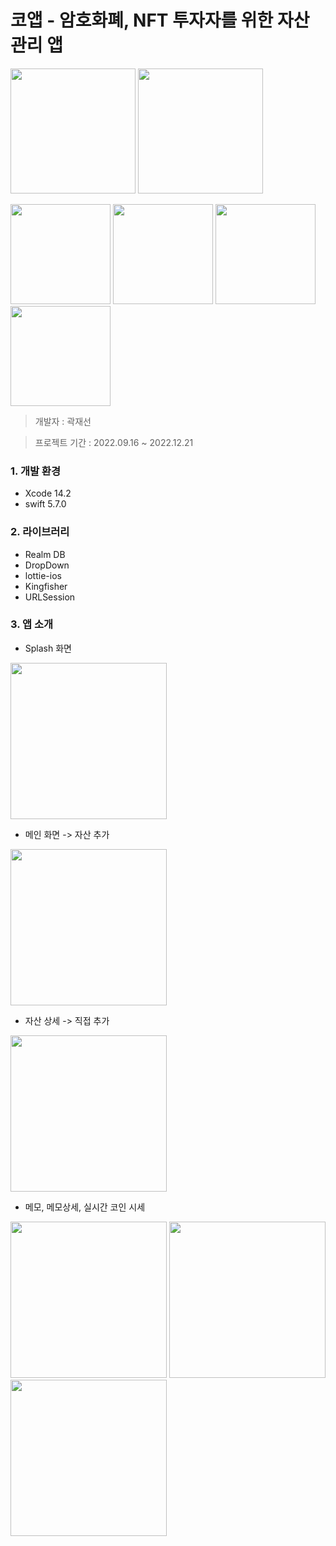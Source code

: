# 코앱 - 암호화폐, NFT 투자자를 위한 자산관리 앱

<p>
<img width="200" src="https://user-images.githubusercontent.com/68904961/224222330-709e4619-340c-4b37-b7a7-34815f792653.png"/>
<img width="200" src="https://user-images.githubusercontent.com/68904961/224222334-3dbd92c7-fd16-495c-9292-20ed08e81f33.png"/>  
</p>
<p>
<img width="160" src="https://user-images.githubusercontent.com/68904961/224222338-2daf7039-0c70-4ad5-949a-d153cf689cde.png"/>
<img width="160" src="https://user-images.githubusercontent.com/68904961/224222340-48491bbd-81b4-4b4e-97b6-27200dbe8f42.png"/>  
<img width="160" src="https://user-images.githubusercontent.com/68904961/224222343-a4529f2f-c488-4996-905a-2ba86d2c5488.png"/>  
<img width="160" src="https://user-images.githubusercontent.com/68904961/224222345-78b3b0cf-59c6-4038-9ade-d51e8cf90889.png"/>  
</p>

> 개발자 : 곽재선
> 

> 프로젝트 기간 : 2022.09.16 ~ 2022.12.21
> 

### 1. 개발 환경

- Xcode 14.2
- swift 5.7.0

### 2. 라이브러리

- Realm DB
- DropDown
- lottie-ios
- Kingfisher
- URLSession

### 3. 앱 소개

- Splash 화면
<img width="250" src="https://user-images.githubusercontent.com/68904961/224220891-905ca96b-2da9-4122-ac0f-69b33c2951ec.gif"/>

<br>

- 메인 화면 -> 자산 추가
<img width="250" src="https://user-images.githubusercontent.com/68904961/224220921-e8df79d6-3926-4155-9b22-75430e3b310d.gif"/>
<br>

- 자산 상세 -> 직접 추가
<img width="250" src="https://user-images.githubusercontent.com/68904961/224220931-85b1615c-6940-4dcd-b5f2-2d38ba7d26e2.gif"/>
<br>

- 메모, 메모상세, 실시간 코인 시세
<p>
<img width="250" src="https://user-images.githubusercontent.com/68904961/224221728-12518933-165e-43ba-8e2a-bf92a381bf19.png"/>
<img width="250" src="https://user-images.githubusercontent.com/68904961/224221732-80183c4d-cb1f-4dc0-b36a-57334ceb3569.png"/>  
<img width="250" src="https://user-images.githubusercontent.com/68904961/224221734-324bedb6-e29e-416a-bf1a-db48668411f5.png"/>  
</p>

<br>

